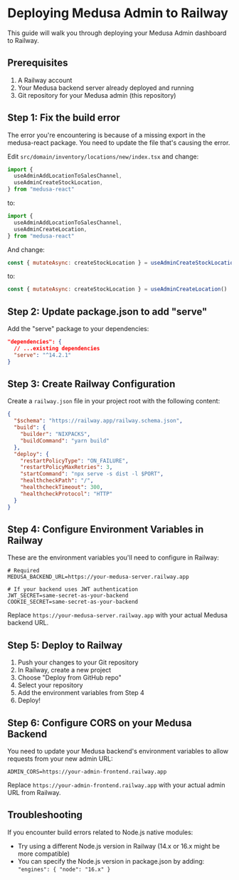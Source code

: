 # Deploying Medusa Admin to Railway

This guide will walk you through deploying your Medusa Admin dashboard to Railway.

## Prerequisites

1. A Railway account
2. Your Medusa backend server already deployed and running
3. Git repository for your Medusa admin (this repository)

## Step 1: Fix the build error

The error you're encountering is because of a missing export in the medusa-react package. You need to update the file that's causing the error.

Edit `src/domain/inventory/locations/new/index.tsx` and change:

```javascript
import {
  useAdminAddLocationToSalesChannel,
  useAdminCreateStockLocation,
} from "medusa-react"
```

to:

```javascript
import {
  useAdminAddLocationToSalesChannel,
  useAdminCreateLocation,
} from "medusa-react"
```

And change:

```javascript
const { mutateAsync: createStockLocation } = useAdminCreateStockLocation()
```

to:

```javascript
const { mutateAsync: createStockLocation } = useAdminCreateLocation()
```

## Step 2: Update package.json to add "serve"

Add the "serve" package to your dependencies:

```json
"dependencies": {
  // ...existing dependencies
  "serve": "^14.2.1"
}
```

## Step 3: Create Railway Configuration

Create a `railway.json` file in your project root with the following content:

```json
{
  "$schema": "https://railway.app/railway.schema.json",
  "build": {
    "builder": "NIXPACKS",
    "buildCommand": "yarn build"
  },
  "deploy": {
    "restartPolicyType": "ON_FAILURE",
    "restartPolicyMaxRetries": 3,
    "startCommand": "npx serve -s dist -l $PORT",
    "healthcheckPath": "/",
    "healthcheckTimeout": 300,
    "healthcheckProtocol": "HTTP"
  }
}
```

## Step 4: Configure Environment Variables in Railway

These are the environment variables you'll need to configure in Railway:

```
# Required
MEDUSA_BACKEND_URL=https://your-medusa-server.railway.app

# If your backend uses JWT authentication
JWT_SECRET=same-secret-as-your-backend
COOKIE_SECRET=same-secret-as-your-backend
```

Replace `https://your-medusa-server.railway.app` with your actual Medusa backend URL.

## Step 5: Deploy to Railway

1. Push your changes to your Git repository
2. In Railway, create a new project
3. Choose "Deploy from GitHub repo"
4. Select your repository
5. Add the environment variables from Step 4
6. Deploy!

## Step 6: Configure CORS on your Medusa Backend

You need to update your Medusa backend's environment variables to allow requests from your new admin URL:

```
ADMIN_CORS=https://your-admin-frontend.railway.app
```

Replace `https://your-admin-frontend.railway.app` with your actual admin URL from Railway.

## Troubleshooting

If you encounter build errors related to Node.js native modules:
- Try using a different Node.js version in Railway (14.x or 16.x might be more compatible)
- You can specify the Node.js version in package.json by adding: `"engines": { "node": "16.x" }` 